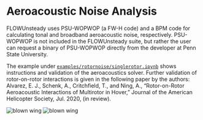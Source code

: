 # Aeroacoustic Noise Analysis

FLOWUnsteady uses PSU-WOPWOP (a FW-H code) and a BPM code for calculating tonal and broadband aeroacoustic noise, respectively.
PSU-WOPWOP is not included in the FLOWUnsteady suite, but rather the user can request a binary of PSU-WOPWOP directly from the developer at Penn State University.

The example under [`examples/rotornoise/singlerotor.ipynb`](https://nbviewer.jupyter.org/github/byuflowlab/FLOWUnsteady/blob/master/examples/rotornoise/singlerotor.ipynb) shows instructions and validation of the aeroacoustics solver.
Further validation of rotor-on-rotor interactions is given in the following paper by the authors: Alvarez, E. J., Schenk, A., Critchfield, T., and Ning, A., “Rotor-on-Rotor Aeroacoustic Interactions of Multirotor in Hover,” Journal of the American Helicopter Society, Jul. 2020, (in review).


![blown wing](../assets/vid/val_piv_multi16_005D_99_1_noise1_cropped00.gif)
![blown wing](../assets/vid/cfdnoise_ningdji_multi_005D_03_20.gif)

